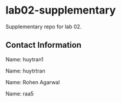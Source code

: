# lab02-supplementary
Supplementary repo for lab 02.

## Contact Information

Name: huytran1

Name: huytrtran

Name: Rohen Agarwal

Name: raa5

